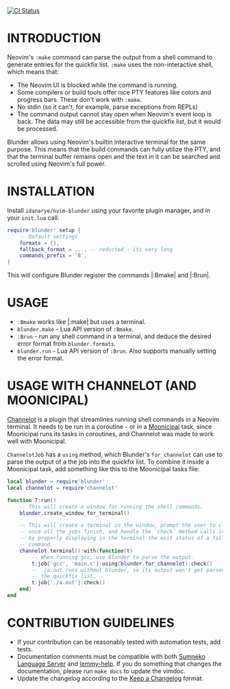 [![CI Status](https://github.com/idanarye/nvim-blunder/workflows/CI/badge.svg)](https://github.com/idanarye/blunder/actions)

INTRODUCTION
============

Neovim's `:make` command can parse the output from a shell command to generate entries for the quickfix list. `:make` uses the non-interactive shell, which means that:
* The Neovim UI is blocked while the command is running.
* Some compilers or build tools offer nice PTY features like colors and progress bars. These don't work with `:make`.
* No stdin (so it can't, for example, parse exceptions from REPLs)
* The command output cannot stay open when Neovim's event loop is back. The data may still be accessible from the quickfix list, but it would be processed.

Blunder allows using Neovim's builtin interactive terminal for the same purpose. This means that the build commands can fully utilize the PTY, and that the terminal buffer remains open and the text in it can be searched and scrolled using Neovim's full power.

INSTALLATION
============

Install `idanarye/nvim-blunder` using your favorite plugin manager, and in your `init.lua` call:
```lua
require'blunder'.setup {
    -- Default settings
    formats = {},
    fallback_format = ..., -- reducted - its very long
    commands_prefix = 'B',
}
```
This will configure Blunder register the commands |:Bmake| and |:Brun|.

USAGE
=====

* `:Bmake` works like |:make| but uses a terminal.
* `blunder.make` - Lua API version of `:Bmake`.
* `:Brun` - run any shell command in a terminal, and deduce the desired error format from `blunder.formats`.
* `blunder.run` - Lua API version of `:Brun`. Also supports manually setting the error format.

USAGE WITH CHANNELOT (AND MOONICIPAL)
=====================================

[Channelot](https://github.com/idanarye/nvim-channelot) is a plugin that streamlines running shell commands in a Neovim terminal. It needs to be run in a coroutine - or in a [Moonicipal](https://github.com/idanarye/nvim-moonicipal) task, since Moonicipal runs its tasks in coroutines, and Channelot was made to work well with Moonicipal.

`ChannelotJob` has a `using` method, which Blunder's `for_channelot` can use to parse the output of a the job into the quickfix list. To combine it inside a Moonicipal task, add something like this to the Moonicipal tasks file:

```lua
local blunder = require'blunder'
local channelot = require'channelot'

function T:run()
    -- This will create a window for running the shell commands.
    blunder.create_window_for_terminal()

    -- This will create a terminal in the window, prompt the user to close it
    -- once all the jobs finish, and handle the `check` method calls inside it
    -- by properly displaying in the terminal the exit status of a failed shell
    -- command.
    channelot.terminal():with(function(t)
        -- When running gcc, use Blunder to parse the output.
        t:job{'gcc', 'main.c'}:using(blunder.for_channelot):check()
        -- ./a.out runs without blunder, so its output won't get parsed into
        -- the quickfix list.
        t:job{'./a.out'}:check()
    end)
end
```

CONTRIBUTION GUIDELINES
=======================

* If your contribution can be reasonably tested with automation tests, add tests.
* Documentation comments must be compatible with both [Sumneko Language Server](https://github.com/sumneko/lua-language-server/wiki/Annotations) and [lemmy-help](https://github.com/numToStr/lemmy-help/blob/master/emmylua.md). If you do something that changes the documentation, please run `make docs` to update the vimdoc.
* Update the changelog according to the [Keep a Changelog](http://keepachangelog.com/en/1.0.0/) format.
